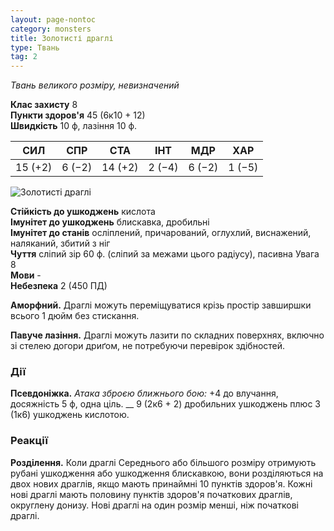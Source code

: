 ```yaml
---
layout: page-nontoc
category: monsters
title: Золотисті драглі
type: Твань
tag: 2
---
```


_Твань великого розміру, невизначений_

**Клас захисту** 8    
**Пункти здоров'я** 45 (6к10 + 12)    
**Швидкість** 10 ф, лазіння 10 ф.

| СИЛ     | СПР    | СТА     | ІНТ    | МДР    | ХАР    |
| ------- | ------ | ------- | ------ | ------ | ------ |
| 15 (+2) | 6 (−2) | 14 (+2) | 2 (−4) | 6 (−2) | 1 (−5) |

![Золотисті драглі](https://www.dndbeyond.com/avatars/thumbnails/30834/156/1000/1000/638063882689085149.png)

**Стійкість до ушкоджень** кислота    
**Імунітет до ушкоджень** блискавка, дробильні    
**Імунітет до станів** осліплений, причарований, оглухлий, виснажений, наляканий, збитий з ніг    
**Чуття** сліпий зір 60 ф. (сліпий за межами цього радіусу), пасивна Увага 8    
**Мови** -    
**Небезпека** 2 (450 ПД)

**Аморфний.** Драглі можуть переміщуватися крізь простір завширшки всього 1 дюйм без стискання.    

**Павуче лазіння.** Драглі можуть лазити по складних поверхнях, включно зі стелею догори дриґом, не потребуючи перевірок здібностей.

### Дії
**Псевдоніжка.** _Атака зброєю ближнього бою:_ +4 до влучання, досяжність 5 ф, одна ціль. __ 9 (2к6 + 2) дробильних ушкоджень плюс 3 (1к6) ушкоджень кислотою.

### Реакції
**Розділення.** Коли драглі Середнього або більшого розміру отримують рубані ушкодження або ушкодження блискавкою, вони розділяються на двох нових драглів, якщо мають принаймні 10 пунктів здоров'я. Кожні нові драглі мають половину пунктів здоров'я початкових драглів, округлену донизу. Нові драглі на один розмір менші, ніж початкові драглі.
